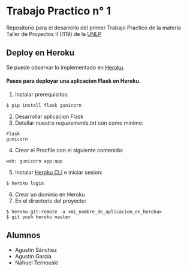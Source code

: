# Trabajo Practico n° 1

Repositorio para el desarrollo del primer Trabajo Practico de la materia Taller de Proyectos II (I119) de la [UNLP](http://www.unlp.edu.ar/)  

## Deploy en Heroku

Se puede observar lo implementado en [Heroku](https://tpii-tp1.herokuapp.com/).

#### Pasos para deployar una aplicacion Flask en Heroku.

1. Instalar prerequisitos:

`$ pip install flask gunicorn`

2. Desarrollar aplicacion Flask
3. Detallar nuestro *requirements.txt* con como minimo:

```
Flask
gunicorn
```

4. Crear el Procfile con el siguiente contenido:

`web: gunicorn app:app`

5. Instalar [Heroku CLI](https://devcenter.heroku.com/articles/heroku-cli) e iniciar sesion:

`$ heroku login`

6. Crear un dominio en Heroku
7. En el directorio del proyecto:

```
$ heroku git:remote -a <mi_nombre_de_aplicacion_en_heroku>
$ git push heroku master
```

## Alumnos
* Agustín Sánchez
* Agustín García
* Nahuel Ternouski
